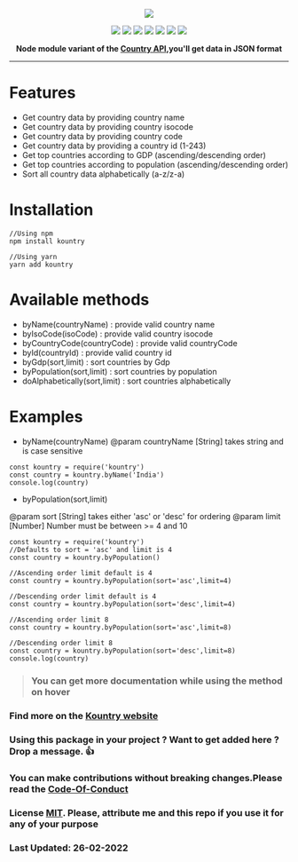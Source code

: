 <p align="center"><img src="https://pasteimg.com/images/2022/03/06/Untitled-Design.png"/></p>
<p align="center"> 
  <img src="https://img.shields.io/npm/l/kountry?style=flat-square"/>
  <img src="https://img.shields.io/bundlephobia/min/kountry?style=flat-square"/>
  <img src="https://img.shields.io/npm/v/kountry?style=flat-square"/>
  <img src="https://img.shields.io/npm/dependency-version/kountry/dev/nodemon?style=flat-square"/>
  <img src="https://img.shields.io/npm/dm/kountry?style=flat-square"/>
  <img src="https://img.shields.io/jsdelivr/npm/hm/kountry?style=flat-square"/>
  <img src="https://img.shields.io/snyk/vulnerabilities/npm/kountry?style=flat-square"/>
</p>
<p align="center"><b>Node module variant of the <a href="https://github.com/jayantur13/GraphQL-Country-API">Country API</a>,you'll get data in JSON format</b></p>
<hr>

# Features
* Get country data by providing country name
* Get country data by providing country isocode
* Get country data by providing country code
* Get country data by providing a country id (1-243)
* Get top countries according to GDP (ascending/descending order)
* Get top countries according to population (ascending/descending order)
* Sort all country data alphabetically (a-z/z-a)

# Installation
```
//Using npm
npm install kountry

//Using yarn
yarn add kountry
```

# Available methods
* byName(countryName) : provide valid country name
* byIsoCode(isoCode) : provide valid country isocode
* byCountryCode(countryCode) : provide valid countryCode
* byId(countryId) : provide valid country id
* byGdp(sort,limit) : sort countries by Gdp
* byPopulation(sort,limit) : sort countries by population
* doAlphabetically(sort,limit) : sort countries alphabetically

# Examples

* byName(countryName)
@param countryName [String] takes string and is case sensitive

```
const kountry = require('kountry')
const country = kountry.byName('India')
console.log(country)
```

* byPopulation(sort,limit)

@param sort [String] takes either 'asc' or 'desc' for ordering
@param limit [Number] Number must be between >= 4 and 10

```
const kountry = require('kountry')
//Defaults to sort = 'asc' and limit is 4
const country = kountry.byPopulation()

//Ascending order limit default is 4
const country = kountry.byPopulation(sort='asc',limit=4)

//Descending order limit default is 4
const country = kountry.byPopulation(sort='desc',limit=4)

//Ascending order limit 8
const country = kountry.byPopulation(sort='asc',limit=8)

//Descending order limit 8
const country = kountry.byPopulation(sort='desc',limit=8)
console.log(country)
```

>### You can get more documentation while using the method on hover

### Find more on the <a href="https://kountry-readme.vercel.app/examples">Kountry website</a>

### Using this package in your project ? Want to get added here ? Drop a message. 👍

### You can make contributions without breaking changes.Please read the <a href="https://github.com/jayantur13/Kountry/blob/master/CODE_OF_CONDUCT.md">Code-Of-Conduct</a>

### License <a href="https://github.com/jayantur13/Kountry/blob/master/LICENSE">MIT</a>. Please, attribute me and this repo if you use it for any of your purpose

### Last Updated: 26-02-2022

